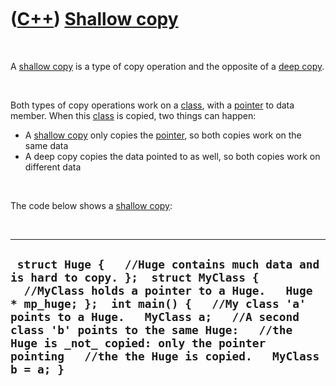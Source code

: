 
 

 

 

 

 

([C++](Cpp.md)) [Shallow copy](CppShallowCopy.md)
===================================================

 

A [shallow copy](CppShallowCopy.md) is a type of copy operation and the
opposite of a [deep copy](CppDeepCopy.md).

 

Both types of copy operations work on a [class](CppClass.md), with a
[pointer](CppPointer.md) to data member. When this
[class](CppClass.md) is copied, two things can happen:

-   A [shallow copy](CppShallowCopy.md) only copies the
    [pointer](CppPointer.md), so both copies work on the same data
-   A deep copy copies the data pointed to as well, so both copies work
    on different data

 

The code below shows a [shallow copy](CppShallowCopy.md):

 

  -------------------------------------------------------------------------------------------------------------------------------------------------------------------------------------------------------------------------------------------------------------------------------------------------------------------------------------------------------------------------
  ` struct Huge {   //Huge contains much data and is hard to copy. };  struct MyClass {   //MyClass holds a pointer to a Huge.   Huge * mp_huge; };  int main() {   //My class 'a' points to a Huge.   MyClass a;   //A second class 'b' points to the same Huge:   //the Huge is _not_ copied: only the pointer pointing   //the the Huge is copied.   MyClass b = a; }`
  -------------------------------------------------------------------------------------------------------------------------------------------------------------------------------------------------------------------------------------------------------------------------------------------------------------------------------------------------------------------------

 

 

 

 

 

 

